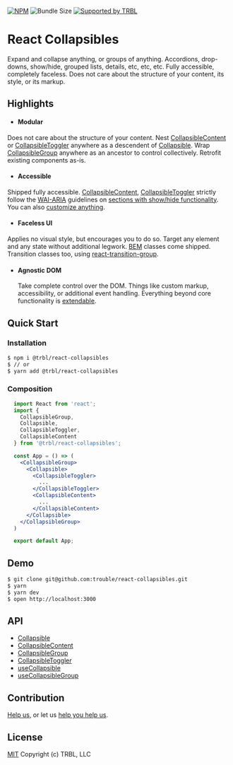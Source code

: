 [![NPM](https://img.shields.io/npm/v/@trbl/react-collapsibles)](https://www.npmjs.com/@trbl/react-collapsibles)
![Bundle Size](https://img.shields.io/bundlephobia/minzip/@trbl/react-collapsibles?label=zipped)
[![Supported by TRBL](https://img.shields.io/badge/supported_by-TRBL-black)](https://github.com/trouble)

# React Collapsibles

Expand and collapse anything, or groups of anything. Accordions, drop-downs, show/hide, grouped lists, details, etc, etc, etc. Fully accessible, completely faceless. Does not care about the structure of your content, its style, or its markup.

## Highlights

  - #### Modular
  Does not care about the structure of your content. Nest [CollapsibleContent](./src/CollapsibleContent.README.md) or [CollapsibleToggler](./src/CollapsibleToggler/README.md) anywhere as a descendent of [Collapsible](./src/Collapsible/README.md). Wrap [CollapsibleGroup](./src/CollapsibleGroup/README.md) anywhere as an ancestor to control collectively. Retrofit existing components as-is.

  - #### Accessible
  Shipped fully accessible. [CollapsibleContent](./src/CollapsibleContent/README.md#accessibility), [CollapsibleToggler](./src/CollapsibleToggler/README.md#accessibility) strictly follow the [WAI-ARIA](https://www.w3.org/WAI/intro/aria) guidelines on [sections with show/hide functionality](https://www.w3.org/TR/wai-aria-practices-1.1/#accordion). You can also [customize anything](#agnostic-dom).

  - #### Faceless UI
  Applies no visual style, but encourages you to do so. Target any element and any state without additional legwork. [BEM](http://getbem.com/) classes come shipped. Transition classes too, using [react-transition-group](https://reactcommunity.org/react-transition-group/).

- #### Agnostic DOM
  Take complete control over the DOM. Things like custom markup, accessibility, or additional event handling. Everything beyond core functionality is [extendable](https://www.npmjs.com/package/@trbl/react-html-element).

## Quick Start

### Installation

```bash
$ npm i @trbl/react-collapsibles
$ // or
$ yarn add @trbl/react-collapsibles
```

### Composition

```jsx
  import React from 'react';
  import {
    CollapsibleGroup,
    Collapsible,
    CollapsibleToggler,
    CollapsibleContent
  } from '@trbl/react-collapsibles';

  const App = () => (
    <CollapsibleGroup>
      <Collapsible>
        <CollapsibleToggler>
          ...
        </CollapsibleToggler>
        <CollapsibleContent>
          ...
        </CollapsibleContent>
      </Collapsible>
    </CollapsibleGroup>
  )

  export default App;
```

## Demo

```bash
$ git clone git@github.com:trouble/react-collapsibles.git
$ yarn
$ yarn dev
$ open http://localhost:3000
```

## API

  - [Collapsible](./src/Collapsible/README.md)
  - [CollapsibleContent](./src/CollapsibleContent/README.md)
  - [CollapsibleGroup](./src/CollapsibleGroup/README.md)
  - [CollapsibleToggler](./src/CollapsibleToggler/README.md)
  - [useCollapsible](./src/Collapsible/README.md)
  - [useCollapsibleGroup](./src/CollapsibleGroup/README.md)

## Contribution

[Help us,](https://github.com/trouble/.github/blob/master/CONTRIBUTING.md) or let us [help you help us](https://github.com/trouble/.github/blob/master/SUPPORT.md).

## License

[MIT](https://github.com/trouble/react-collapsibles/blob/master/LICENSE) Copyright (c) TRBL, LLC
